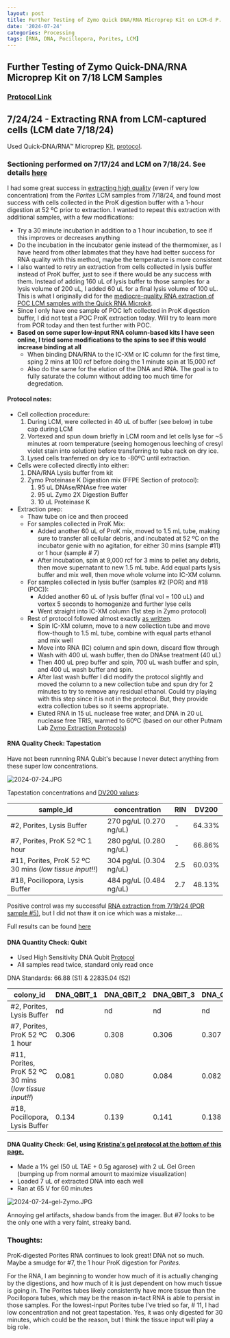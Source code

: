 ```yaml
---
layout: post
title: Further Testing of Zymo Quick DNA/RNA Microprep Kit on LCM-d P. acuta and P. compressa
date: '2024-07-24'
categories: Processing
tags: [RNA, DNA, Pocillopora, Porites, LCM]
---
```


## Further Testing of Zymo Quick-DNA/RNA Microprep Kit on 7/18 LCM Samples

### [Protocol Link](https://files.zymoresearch.com/protocols/_d7005t_d7005_quick-dna-rna_microprep_plus_kit.pdf)

## 7/24/24 - Extracting RNA from LCM-captured cells (LCM date 7/18/24)

Used Quick-DNA/RNA™ Microprep [Kit](https://www.zymoresearch.com/products/quick-dna-rna-microprep-plus-kit), [protocol](https://files.zymoresearch.com/protocols/_d7005t_d7005_quick-dna-rna_microprep_plus_kit.pdf).

### Sectioning performed on 7/17/24 and LCM on 7/18/24. See details [here](https://zdellaert.github.io/ZD_Putnam_Lab_Notebook/LCM-Test-4/) 

I had some great success in [extracting high quality](https://zdellaert.github.io/ZD_Putnam_Lab_Notebook/LCM-20240718-RNA-DNA-Extractions-Zymo/) (even if very low concentration) from the *Porites* LCM samples from 7/18/24, and found most success with cells collected in the ProK digestion buffer with a 1-hour digestion at 52 ºC prior to extraction. I wanted to repeat this extraction with additional samples, with a few modifications:
- Try a 30 minute incubation in addition to a 1 hour incubation, to see if this improves or decreases anything
- Do the incubation in the incubator genie instead of the thermomixer, as I have heard from other labmates that they have had better success for RNA quality with this method, maybe the temperature is more consistent
- I also wanted to retry an extraction from cells collected in lysis buffer instead of ProK buffer, just to see if there would be any success with them. Instead of adding 160 uL of lysis buffer to those samples for a lysis volume of 200 uL, I added 60 uL for a final lysis volume of 100 uL. This is what I originally did for the [mediocre-quality RNA extraction of POC LCM samples with the Quick RNA Microkit](https://zdellaert.github.io/ZD_Putnam_Lab_Notebook/LCM-20240613-RNA-Extractions-Zymo/).
- Since I only have one sample of POC left collected in ProK digestion buffer, I did not test a POC ProK extraction today. Will try to learn more from POR today and then test further with POC.
- **Based on some super low-input RNA column-based kits I have seen online, I tried some modifications to the spins to see if this would increase binding at all**
  - When binding DNA/RNA to the IC-XM or IC column for the first time, sping 2 mins at 100 rcf before doing the 1 minute spin at 15,000 rcf
  - Also do the same for the elution of the DNA and RNA. The goal is to fully saturate the column without adding too much time for degredation.

#### Protocol notes:

- Cell collection procedure:
  1. During LCM, were collected in 40 uL of buffer (see below) in tube cap during LCM
  2. Vortexed and spun down briefly in LCM room and let cells lyse for ~5 minutes at room temperature (seeing homogenous leeching of cresyl violet stain into solution) before transferring to tube rack on dry ice.
  3. Lysed cells tranferred on dry ice to -80ºC until extraction.
- Cells were collected directly into either:
  1. DNA/RNA Lysis buffer from kit
  2. Zymo Proteinase K Digestion mix (FFPE Section of protocol):
     1. 95 uL DNAse/RNAse free water
     2. 95 uL Zymo 2X Digestion Buffer
     3. 10 uL Proteinase K
- Extraction prep:
  - Thaw tube on ice and then proceed
  - For samples collected in ProK Mix:
    - Added another 60 uL of ProK mix, moved to 1.5 mL tube, making sure to transfer all cellular debris, and incubated at 52 ºC on the incubator genie with no agitation, for either 30 mins (sample #11) or 1 hour (sample # 7)
    - After incubation, spin at 9,000 rcf for 3 mins to pellet any debris, then move supernatant to new 1.5 mL tube. Add equal parts lysis buffer and mix well, then move whole volume into IC-XM column.
  - For samples collected in lysis buffer (samples #2 (POR) and #18 (POC)):
    - Added another 60 uL of lysis buffer (final vol = 100 uL) and vortex 5 seconds to homogenize and further lyse cells
    - Went straight into IC-XM column (1st step in Zymo protocol)
  - Rest of protocol followed almost exactly [as written]((https://files.zymoresearch.com/protocols/_d7005t_d7005_quick-dna-rna_microprep_plus_kit.pdf)). 
    - Spin IC-XM column, move to a new collection tube and move flow-though to 1.5 mL tube, combine with equal parts ethanol and mix well
    - Move into RNA (IC) column and spin down, discard flow through
    - Wash with 400 uL wash buffer, then do DNAse treatment (40 uL)
    - Then 400 uL prep buffer and spin, 700 uL wash buffer and spin, and 400 uL wash buffer and spin.
    - After last wash buffer I did modify the protocol slightly and moved the column to a new collection tube and spun dry for 2 minutes to try to remove any residual ethanol. Could try playing with this step since it is not in the protocol. But, they provide extra collection tubes so it seems appropriate.
    - Eluted RNA in 15 uL nuclease free water, and DNA in 20 uL nuclease free TRIS, warmed to 60ºC (based on our other Putnam Lab [Zymo Extraction Protocols](https://zdellaert.github.io/ZD_Putnam_Lab_Notebook/Protocols_Zymo_Quick_DNA_RNA_Miniprep_Plus/))

#### RNA Quality Check: Tapestation

Have not been runnning RNA Qubit's because I never detect anything from these super low concentrations.

![2024-07-24.JPG](https://github.com/zdellaert/ZD_Putnam_Lab_Notebook/blob/master/images/tapestation/2024-07-24.JPG?raw=true)

Tapestation concentrations and [DV200 values](https://www.agilent.com/en/promotions/tapestation-dv200-determination):

| sample_id | concentration | RIN | DV200 | 
|-----------|------------|------------|-------|
| #2, Porites, Lysis Buffer   |  270 pg/uL (0.270 ng/uL) | - | 64.33% |
| #7, Porites, ProK 52 ºC 1 hour  |   280 pg/uL (0.280 ng/uL)  | - | 66.86% |
| #11, Porites, ProK 52 ºC 30 mins (*low tissue input!!*)  |   304 pg/uL (0.304 ng/uL)  | 2.5 | 60.03% |
| #18, Pocillopora, Lysis Buffer   |  484 pg/uL (0.484 ng/uL) | 2.7 | 48.13% |

Positive control was my successful [RNA extraction from 7/19/24 (POR sample #5)](https://zdellaert.github.io/ZD_Putnam_Lab_Notebook/LCM-20240718-RNA-DNA-Extractions-Zymo/), but I did not thaw it on ice which was a mistake....

Full results can be found [here](https://github.com/zdellaert/ZD_Putnam_Lab_Notebook/blob/master/images/tapestation/2024-07-24.pdf)

#### DNA Quantity Check: Qubit

- Used High Sensitivity DNA Qubit [Protocol](https://zdellaert.github.io/ZD_Putnam_Lab_Notebook/Qubit-Protocol/)
- All samples read twice, standard only read once

DNA Standards: 66.88 (S1) & 22835.04 (S2)

| colony_id                      | DNA_QBIT_1 | DNA_QBIT_2 |   DNA_QBIT_3      | DNA_QBIT_AVG |
|--------------------------------|------------|------------|-------------------|--------------|
| #2, Porites, Lysis Buffer      |    nd      |    nd      |       nd          |        nd    |
| #7, Porites, ProK 52 ºC 1 hour |    0.306   |    0.308   |       0.306       |      0.307   |
| #11, Porites, ProK 52 ºC 30 mins (*low tissue input!!*)  |  0.081    | 0.080 |    0.084    |   0.082   |
| #18, Pocillopora, Lysis Buffer |    0.134   |    0.139   |       0.141       |    0.138    |

#### DNA Quality Check: Gel, using [Kristina's gel protocol at the bottom of this page.](https://zdellaert.github.io/ZD_Putnam_Lab_Notebook/Protocols_Zymo_Quick_DNA_RNA_Miniprep_Plus/)

- Made a 1% gel (50 uL TAE + 0.5g agarose) with 2 uL Gel Green (bumping up from normal amount to maximize visualization)
- Loaded 7 uL of extracted DNA into each well
- Ran at 65 V for 60 minutes

![2024-07-24-gel-Zymo.JPG](https://github.com/zdellaert/ZD_Putnam_Lab_Notebook/blob/master/images/gels/2024-07-24-gel-Zymo.JPG?raw=true)

Annoying gel artifacts, shadow bands from the imager. But #7 looks to be the only one with a very faint, streaky band.

### Thoughts: 

ProK-digested Porites RNA continues to look great! DNA not so much. Maybe a smudge for #7, the 1 hour ProK digestion for *Porites*.

For the RNA, I am beginning to wonder how much of it is actually changing by the digestions, and how much of it is just dependent on how much tissue is going in. The Porites tubes likely consistently have more tissue than the Pocillopora tubes, which may be the reason in-tact RNA is able to persist in those samples. For the lowest-input Porites tube I've tried so far, # 11, I had low concentration and not great tapestation. Yes, it was only digested for 30 minutes, which could be the reason, but I think the tissue input will play a big role.